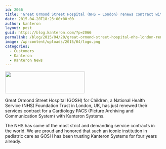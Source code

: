```yaml
---
id: 2066
title: 'Great Ormond Street Hospital (NHS – London) renews contract with Kanteron Systems'
date: 2015-04-20T18:23:00+00:00
author: kanteron
layout: post
guid: https://blog.kanteron.com/?p=2066
permalink: /blog/2015/04/20/great-ormond-street-hospital-nhs-london-renews-contract-with-kanteron-systems/
image: /wp-content/uploads/2015/04/logo.png
categories:
  - Customers
  - Kanteron
  - Kanteron News
---
```

<img class="aligncenter" src="https://www.labs.gosh.nhs.uk/media/487957/nhs_logo_ft.gif" alt="" width="257" height="71" />

Great Ormond Street Hospital (GOSH) for Children, a National Health Service (NHS) Foundation Trust in London, UK, has just renewed their services contract for a Cardiology PACS (Picture Archiving and Communication System) with Kanteron Systems.

The NHS has some of the most strict and demanding service contracts in the world. We are proud and honored that such an iconic institution in pediatric care as GOSH has been trusting Kanteron Systems for four years already.